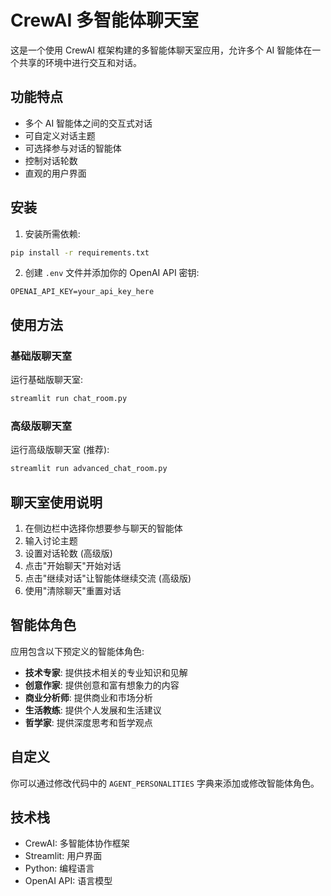 # CrewAI 多智能体聊天室

这是一个使用 CrewAI 框架构建的多智能体聊天室应用，允许多个 AI 智能体在一个共享的环境中进行交互和对话。

## 功能特点

- 多个 AI 智能体之间的交互式对话
- 可自定义对话主题
- 可选择参与对话的智能体
- 控制对话轮数
- 直观的用户界面

## 安装

1. 安装所需依赖:

```bash
pip install -r requirements.txt
```

2. 创建 `.env` 文件并添加你的 OpenAI API 密钥:

```
OPENAI_API_KEY=your_api_key_here
```

## 使用方法

### 基础版聊天室

运行基础版聊天室:

```bash
streamlit run chat_room.py
```

### 高级版聊天室

运行高级版聊天室 (推荐):

```bash
streamlit run advanced_chat_room.py
```

## 聊天室使用说明

1. 在侧边栏中选择你想要参与聊天的智能体
2. 输入讨论主题
3. 设置对话轮数 (高级版)
4. 点击"开始聊天"开始对话
5. 点击"继续对话"让智能体继续交流 (高级版)
6. 使用"清除聊天"重置对话

## 智能体角色

应用包含以下预定义的智能体角色:

- **技术专家**: 提供技术相关的专业知识和见解
- **创意作家**: 提供创意和富有想象力的内容
- **商业分析师**: 提供商业和市场分析
- **生活教练**: 提供个人发展和生活建议
- **哲学家**: 提供深度思考和哲学观点

## 自定义

你可以通过修改代码中的 `AGENT_PERSONALITIES` 字典来添加或修改智能体角色。

## 技术栈

- CrewAI: 多智能体协作框架
- Streamlit: 用户界面
- Python: 编程语言
- OpenAI API: 语言模型
